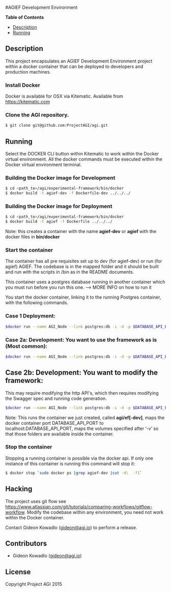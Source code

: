 #AGIEF Development Environment

**Table of Contents**
- [Description](#markdown-header-description)
- [Running](#markdown-header-running)

## Description

This project encapsulates an AGIEF Development Environment project within a docker container that can be deployed to developers and production machines. 

### Install Docker
Docker is available for OSX via Kitematic. Available from https://kitematic.com

### Clone the AGI repository.
```sh
$ git clone git@github.com:ProjectAGI/agi.git
```

## Running
Select the DOCKER CLI button within Kitematic to work within the Docker virtual environment.
All the docker commands must be executed within the Docker virtual environment terminal.

### Building the Docker image for Development
```sh
$ cd <path_to>/agi/experimental-framework/bin/docker
$ docker build -t agief-dev -f Dockerfile-dev ../../../
```

### Building the Docker image for Deployment
```sh
$ cd <path_to>/agi/experimental-framework/bin/docker
$ docker build -t agief -f Dockerfile ../../../
```


Note: this creates a container with the name **agief-dev** or **agief** with the docker files in **bin/docker**

### Start the container
The container has all pre requisites set up to dev (for agief-dev) or run (for agief) AGIEF. 
The codebase is in the mapped folder and it should be built and run with the scripts in /bin as in the README documents.

This container uses a postgres database running in another container which you must run before you run this one. 
--> MORE INFO on how to run it

You start the docker container, linking it to the running Postgres container, with the following commands.

### Case 1 Deployment: 
```sh
$docker run --name AGI_Node --link postgres:db -i -d -p $DATABASE_API_PORT:$DATABASE_API_PORT -v $AGI_HOME:/root/dev/agi agief
```

### Case 2a: Development: You want to use the framework as is (Most common):
```sh
$docker run --name AGI_Node --link postgres:db -i -d -p $DATABASE_API_PORT:$DATABASE_API_PORT -v $AGI_HOME:/root/dev/agi -v agief-dev
```

## Case 2b: Development: You want to modify the framework:
This may require modifying the http API's, which then requires modifying the Swagger spec and running code generation.
```sh
$docker run --name AGI_Node --link postgres:db -i -d -p $DATABASE_API_PORT:$DATABASE_API_PORT -v $AGI_HOME:/root/dev/agi -v $SWAGGER_HOME:/root/dev/swagger-codegen agief-dev
```

Note: This runs the container we just created, called **agi/ef[-dev]**, maps the docker container port DATABASE_API_PORT to localhost:DATABASE_API_PORT, maps the volumes specified after ‘-v’ so that those folders are available inside the container.

### Stop the container
Stopping a running container is possible via the docker api. If only one instance of this container is running this command will stop it:
```sh
$ docker stop `sudo docker ps |grep agief-dev |cut -d\  -f1`
```

## Hacking
The project uses git flow see https://www.atlassian.com/git/tutorials/comparing-workflows/gitflow-workflow.
Modify the codebase within any environment, you need not work within the Docker container.

Contact Gideon Kowadlo (gideon@agi.io) to perform a release.

## Contributors
* Gideon Kowadlo (gideon@agi.io) 

## License
Copyright Project AGI 2015
